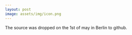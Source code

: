 ```yaml
---
layout: post
image: assets/img/icon.png
---
```


The source was dropped on the 1st of may in Berlin to github.